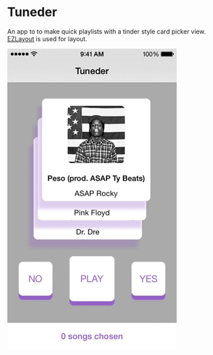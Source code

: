 # Tuneder
An app to to make quick playlists with a tinder style card picker view. [EZLayout](https://github.com/jhurray/EZLayout) is used for layout.

<img src="./TunederExample.gif"></img>
